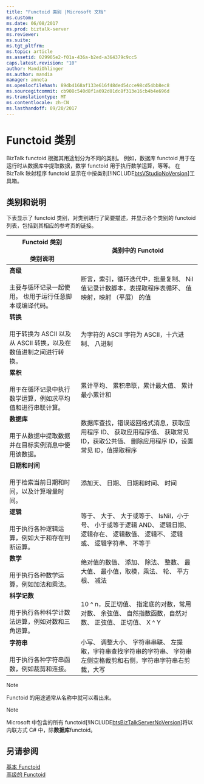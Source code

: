 ```yaml
---
title: "Functoid 类别 |Microsoft 文档"
ms.custom: 
ms.date: 06/08/2017
ms.prod: biztalk-server
ms.reviewer: 
ms.suite: 
ms.tgt_pltfrm: 
ms.topic: article
ms.assetid: 029905e2-f01a-436a-b2ed-a364379c9cc5
caps.latest.revision: "10"
author: MandiOhlinger
ms.author: mandia
manager: anneta
ms.openlocfilehash: 89db4168af133e616f48ded54cce98cd54bb8ec8
ms.sourcegitcommit: cb908c540d8f1a692d01dc8f313e16cb4b4e696d
ms.translationtype: MT
ms.contentlocale: zh-CN
ms.lasthandoff: 09/20/2017
---
```

# <a name="functoid-categories"></a>Functoid 类别
BizTalk functoid 根据其用途划分为不同的类别。 例如，数据库 functoid 用于在运行时从数据库中提取数据，数学 functoid 用于执行数学运算，等等。 在 BizTalk 映射程序 functoid 显示在中按类别[!INCLUDE[btsVStudioNoVersion](../includes/btsvstudionoversion-md.md)]工具箱。 

## <a name="categories--description"></a>类别和说明
下表显示了 functoid 类别，对类别进行了简要描述，并显示各个类别的 functoid 列表，包括到其相应的参考页的链接。  
  
|Functoid 类别 <br/><br/> 类别说明|类别中的 Functoid|  
|---|---|  
|**高级** <br /><br /> 主要与循环记录一起使用。 也用于运行任意脚本或编译代码。|断言，索引，循环迭代中，批量复制、 Nil 值记录计数脚本，表提取程序表循环、 值映射，映射 （平展） 的值|  
|**转换** <br /><br /> 用于转换为 ASCII 以及从 ASCII 转换，以及在数值进制之间进行转换。|为字符的 ASCII 字符为 ASCII，十六进制、 八进制|  
|**累积** <br /><br /> 用于在循环记录中执行数学运算，例如求平均值和进行串联计算。|累计平均、 累积串联，累计最大值、 累计最小累计和|  
|**数据库** <br /><br /> 用于从数据中提取数据并在目标实例消息中使用该数据。|数据库查找，错误返回格式消息，获取应用程序 ID、 获取应用程序值、 获取常见 ID，获取公共值、 删除应用程序 ID，设置常见 ID，值提取程序|  
|**日期和时间** <br /><br /> 用于检索当前日期和时间，以及计算增量时间。|添加天、 日期、 日期和时间、 时间|  
|**逻辑** <br /><br /> 用于执行各种逻辑运算，例如大于和存在判断运算。|等于、 大于、 大于或等于、 IsNil，小于号、 小于或等于逻辑 AND、 逻辑日期、 逻辑存在、 逻辑数值、 逻辑不、 逻辑或、 逻辑字符串、 不等于|  
|**数学** <br /><br /> 用于执行各种数学运算，例如加法和乘法。|绝对值的数值、 添加、 除法、 整数、 最大值、 最小值，取模，乘法、 轮、 平方根、 减法|  
|**科学记数** <br /><br /> 用于执行各种科学计数法运算，例如对数和三角运算。|10 ^ n，反正切值、 指定底的对数，常用对数、 余弦值、 自然指数函数，自然对数、 正弦值、 正切值、 X ^ Y|  
|**字符串** <br /><br /> 用于执行各种字符串函数，例如裁剪和连接。|小写、 调整大小、 字符串串联、 左提取，字符串查找字符串的字符串、 字符串左侧空格裁剪和右侧，字符串字符串右剪裁，大写|  
  
> [!NOTE]
>  Functoid 的用途通常从名称中就可以看出来。  
  
> [!NOTE]
>  Microsoft 中包含的所有 functoid[!INCLUDE[btsBizTalkServerNoVersion](../includes/btsbiztalkservernoversion-md.md)]将以内联方式 C# 中，除**数据库**functoid。  
  
## <a name="see-also"></a>另请参阅  
 [基本 Functoid](../core/basic-functoids.md)   
 [高级的 Functoid](../core/advanced-functoids.md)